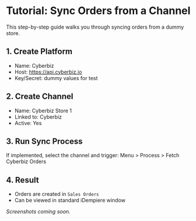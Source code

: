 # Tutorial: Sync Orders from a Channel

This step-by-step guide walks you through syncing orders from a dummy store.

## 1. Create Platform

- Name: Cyberbiz
- Host: https://api.cyberbiz.io
- Key/Secret: dummy values for test

## 2. Create Channel

- Name: Cyberbiz Store 1
- Linked to: Cyberbiz
- Active: Yes

## 3. Run Sync Process

If implemented, select the channel and trigger:
Menu > Process > Fetch Cyberbiz Orders


## 4. Result

- Orders are created in `Sales Orders`
- Can be viewed in standard iDempiere window

_Screenshots coming soon._